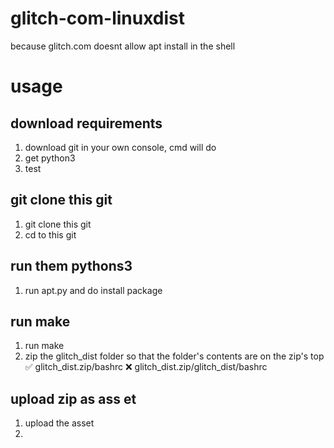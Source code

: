 # glitch-com-linuxdist

because glitch.com doesnt allow apt install in the shell

# usage

## download requirements

1. download git in your own console, cmd will do
2. get python3
3. test

## git clone this git

1. git clone this git
2. cd to this git

## run them pythons3

1. run apt.py and do install package

## run make

1. run make
2. zip the glitch_dist folder so that the folder's contents are on the zip's top
   ✅️ glitch_dist.zip/bashrc
   ❌️ glitch_dist.zip/glitch_dist/bashrc

## upload zip as ass et

1. upload the asset
2. 

